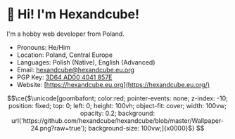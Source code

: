 # 🦊 Hi! I'm Hexandcube! 

I'm a hobby web developer from Poland.

- Pronouns: He/Him
- Location: Poland, Central Europe
- Languages: Polish (Native), English (Advanced)
- Email: [hexandcube@hexandcube.eu.org](mailto:hexandcube@hexandcube.eu.org)
- PGP Key: [3D64 AD00 4041 857E](https://hexandcube.eu.org/pgp)
- Website: [https://hexandcube.eu.org](https://hexandcube.eu.org/)

```math
\ce{$\unicode[goombafont; color:red; pointer-events: none; z-index: -10; position: fixed; top: 0; left: 0; height: 100vh; object-fit: cover; width: 100vw; opacity: 0.2; background: url('https://github.com/hexandcube/hexandcube/blob/master/Wallpaper-24.png?raw=true'); background-size: 100vw;]{x0000}$}
